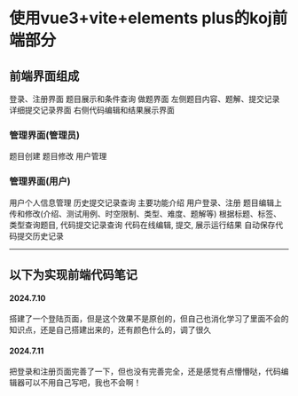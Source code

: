 # 使用vue3+vite+elements plus的koj前端部分

## 前端界面组成

登录、注册界面
题目展示和条件查询
做题界面
左侧题目内容、题解、提交记录
详细提交记录界面
右侧代码编辑和结果展示界面

### 管理界面(管理员)

题目创建
题目修改
用户管理

### 管理界面(用户)

用户个人信息管理
历史提交记录查询
主要功能介绍
用户登录、注册
题目编辑上传和修改(介绍、测试用例、时空限制、类型、难度、题解等)
根据标题、标签、类型查询题目, 代码提交记录查询
代码在线编辑, 提交, 展示运行结果
自动保存代码提交历史记录

---



## 以下为实现前端代码笔记

#### 2024.7.10

搭建了一个登陆页面，但是这个效果不是原创的，但自己也消化学习了里面不会的知识点，还是自己搭建出来的，还有颜色什么的，调了很久

#### 2024.7.11

把登录和注册页面完善了一下，但也没有完善完全，还是感觉有点懵懵哒，代码编辑器可以不用自己写吧，我也不会啊！
